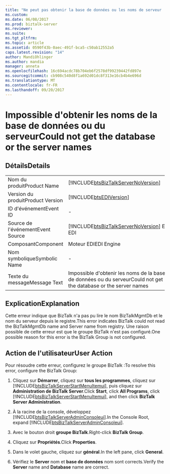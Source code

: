 ```yaml
---
title: "Ne peut pas obtenir la base de données ou les noms de serveur | Documents Microsoft"
ms.custom: 
ms.date: 06/08/2017
ms.prod: biztalk-server
ms.reviewer: 
ms.suite: 
ms.tgt_pltfrm: 
ms.topic: article
ms.assetid: 0590f43b-0aec-491f-bca5-c50ab12552a5
caps.latest.revision: "14"
author: MandiOhlinger
ms.author: mandia
manager: anneta
ms.openlocfilehash: 16c694acdc78b704eb6f2578df99239442fd897e
ms.sourcegitcommit: cb908c540d8f1a692d01dc8f313e16cb4b4e696d
ms.translationtype: MT
ms.contentlocale: fr-FR
ms.lasthandoff: 09/20/2017
---
```

# <a name="could-not-get-the-database-or-the-server-names"></a><span data-ttu-id="da0b1-102">Impossible d'obtenir les noms de la base de données ou du serveur</span><span class="sxs-lookup"><span data-stu-id="da0b1-102">Could not get the database or the server names</span></span>
## <a name="details"></a><span data-ttu-id="da0b1-103">Détails</span><span class="sxs-lookup"><span data-stu-id="da0b1-103">Details</span></span>  
  
|||  
|-|-|  
|<span data-ttu-id="da0b1-104">Nom du produit</span><span class="sxs-lookup"><span data-stu-id="da0b1-104">Product Name</span></span>|[!INCLUDE[btsBizTalkServerNoVersion](../includes/btsbiztalkservernoversion-md.md)]|  
|<span data-ttu-id="da0b1-105">Version du produit</span><span class="sxs-lookup"><span data-stu-id="da0b1-105">Product Version</span></span>|[!INCLUDE[btsEDIVersion](../includes/btsediversion-md.md)]|  
|<span data-ttu-id="da0b1-106">ID d'événement</span><span class="sxs-lookup"><span data-stu-id="da0b1-106">Event ID</span></span>|-|  
|<span data-ttu-id="da0b1-107">Source de l'événement</span><span class="sxs-lookup"><span data-stu-id="da0b1-107">Event Source</span></span>|[!INCLUDE[btsBizTalkServerNoVersion](../includes/btsbiztalkservernoversion-md.md)]<span data-ttu-id="da0b1-108"> EDI</span><span class="sxs-lookup"><span data-stu-id="da0b1-108"> EDI</span></span>|  
|<span data-ttu-id="da0b1-109">Composant</span><span class="sxs-lookup"><span data-stu-id="da0b1-109">Component</span></span>|<span data-ttu-id="da0b1-110">Moteur EDI</span><span class="sxs-lookup"><span data-stu-id="da0b1-110">EDI Engine</span></span>|  
|<span data-ttu-id="da0b1-111">Nom symbolique</span><span class="sxs-lookup"><span data-stu-id="da0b1-111">Symbolic Name</span></span>|-|  
|<span data-ttu-id="da0b1-112">Texte du message</span><span class="sxs-lookup"><span data-stu-id="da0b1-112">Message Text</span></span>|<span data-ttu-id="da0b1-113">Impossible d'obtenir les noms de la base de données ou du serveur</span><span class="sxs-lookup"><span data-stu-id="da0b1-113">Could not get the database or the server names</span></span>|  
  
## <a name="explanation"></a><span data-ttu-id="da0b1-114">Explication</span><span class="sxs-lookup"><span data-stu-id="da0b1-114">Explanation</span></span>  
 <span data-ttu-id="da0b1-115">Cette erreur indique que BizTalk n'a pas pu lire le nom BizTalkMgmtDb et le nom du serveur depuis le registre.</span><span class="sxs-lookup"><span data-stu-id="da0b1-115">This error indicates BizTalk could not read the BizTalkMgmtDb name and Server name from registry.</span></span> <span data-ttu-id="da0b1-116">Une raison possible de cette erreur est que le groupe BizTalk n'est pas configuré.</span><span class="sxs-lookup"><span data-stu-id="da0b1-116">One possible reason for this error is the BizTalk Group is not configured.</span></span>  
  
## <a name="user-action"></a><span data-ttu-id="da0b1-117">Action de l'utilisateur</span><span class="sxs-lookup"><span data-stu-id="da0b1-117">User Action</span></span>  
 <span data-ttu-id="da0b1-118">Pour résoudre cette erreur, configurez le groupe BizTalk :</span><span class="sxs-lookup"><span data-stu-id="da0b1-118">To resolve this error, configure the BizTalk Group:</span></span>  
  
1.  <span data-ttu-id="da0b1-119">Cliquez sur **Démarrer**, cliquez sur **tous les programmes**, cliquez sur [!INCLUDE[btsBizTalkServerStartMenuItemui](../includes/btsbiztalkserverstartmenuitemui-md.md)], puis cliquez sur **Administration de BizTalk Server**.</span><span class="sxs-lookup"><span data-stu-id="da0b1-119">Click **Start**, click **All Programs**, click [!INCLUDE[btsBizTalkServerStartMenuItemui](../includes/btsbiztalkserverstartmenuitemui-md.md)], and then click **BizTalk Server Administration**.</span></span>  
  
2.  <span data-ttu-id="da0b1-120">À la racine de la console, développez [!INCLUDE[btsBizTalkServerAdminConsoleui](../includes/btsbiztalkserveradminconsoleui-md.md)].</span><span class="sxs-lookup"><span data-stu-id="da0b1-120">In the Console Root, expand [!INCLUDE[btsBizTalkServerAdminConsoleui](../includes/btsbiztalkserveradminconsoleui-md.md)].</span></span>  
  
3.  <span data-ttu-id="da0b1-121">Avec le bouton droit **groupe BizTalk**.</span><span class="sxs-lookup"><span data-stu-id="da0b1-121">Right-click **BizTalk Group**.</span></span>  
  
4.  <span data-ttu-id="da0b1-122">Cliquez sur **Propriétés**.</span><span class="sxs-lookup"><span data-stu-id="da0b1-122">Click **Properties**.</span></span>  
  
5.  <span data-ttu-id="da0b1-123">Dans le volet gauche, cliquez sur **général**.</span><span class="sxs-lookup"><span data-stu-id="da0b1-123">In the left pane, click **General**.</span></span>  
  
6.  <span data-ttu-id="da0b1-124">Vérifiez le **Server** nom et **base de données** nom sont corrects.</span><span class="sxs-lookup"><span data-stu-id="da0b1-124">Verify the **Server** name and **Database** name are correct.</span></span>